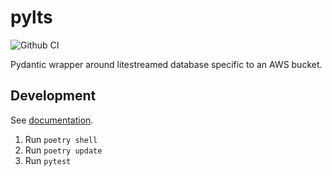 # pylts

![Github CI](https://github.com/justmars/pylts/actions/workflows/main.yml/badge.svg)

Pydantic wrapper around litestreamed database specific to an AWS bucket.

## Development

See [documentation](https://mv3.dev/pylts).

1. Run `poetry shell`
2. Run `poetry update`
3. Run `pytest`
